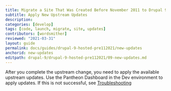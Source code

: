 ```yaml
---
title: Migrate a Site That Was Created Before November 2011 to Drupal 9
subtitle: Apply New Upstream Updates
description: 
categories: [develop]
tags: [code, launch, migrate, site, updates]
contributors: [wordsmither]
reviewed: "2021-03-31"
layout: guide
permalink: docs/guides/drupal-9-hosted-pre112021/new-updates
anchorid: new-updates
editpath: drupal-9/drupal-9-hosted-pre112021/09-new-updates.md
---
```


After you complete the upstream change, you need to apply the available upstream updates. Use the Pantheon Dashboard in the Dev environment to apply updates. If this is not successful, see [Troubleshooting](/guides/drupal-9-hosted-pre112021/troubleshooting)

